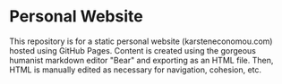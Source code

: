 # Personal Website

This repository is for a static personal website (karsteneconomou.com) hosted using GitHub Pages. Content is created using the gorgeous humanist markdown editor "Bear" and exporting as an HTML file. Then, HTML is manually edited as necessary for navigation, cohesion, etc.
